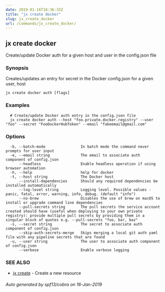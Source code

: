 ```yaml
---
date: 2019-01-16T18:36:33Z
title: "jx create docker"
slug: jx_create_docker
url: /commands/jx_create_docker/
---
```

## jx create docker

Create/update Docker auth for a given host and user in the config.json file

### Synopsis

Creates/updates an entry for secret in the Docker config.json for a given user, host

```
jx create docker auth [flags]
```

### Examples

```
  # Create/update Docker auth entry in the config.json file
  jx create docker auth --host "foo.private.docker.registry" --user "foo" --secret "FooDockerHubToken" --email "fakeemail@gmail.com"
```

### Options

```
  -b, --batch-mode                In batch mode the command never prompts for user input
  -e, --email string              The email to associate auth component of config.json
      --headless                  Enable headless operation if using browser automation
  -h, --help                      help for docker
  -t, --host string               The Docker host
      --install-dependencies      Should any required dependencies be installed automatically
      --log-level string          Logging level. Possible values - panic, fatal, error, warning, info, debug. (default "info")
      --no-brew                   Disables the use of brew on macOS to install or upgrade command line dependencies
      --pull-secrets string       The pull secrets the service account created should have (useful when deploying to your own private registry): provide multiple pull secrets by providing them in a singular block of quotes e.g. --pull-secrets "foo, bar, baz"
  -s, --secret string             The secret to associate auth component of config.json
      --skip-auth-secrets-merge   Skips merging a local git auth yaml file with any pipeline secrets that are found
  -u, --user string               The user to associate auth component of config.json
      --verbose                   Enable verbose logging
```

### SEE ALSO

* [jx create](/commands/jx_create/)	 - Create a new resource

###### Auto generated by spf13/cobra on 16-Jan-2019
